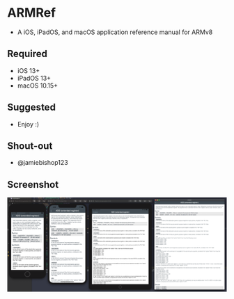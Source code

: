 # ARMRef
- A iOS, iPadOS, and macOS application reference manual for ARMv8

Required
----------
- iOS 13+
- iPadOS 13+
- macOS 10.15+

Suggested
----------
- Enjoy :)

Shout-out
----------
- ‪@jamiebishop123‬

Screenshot
----------
![All](all.png)
